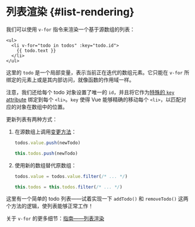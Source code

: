 # 列表渲染 {#list-rendering}

我们可以使用 `v-for` 指令来渲染一个基于源数组的列表：

```vue-html
<ul>
  <li v-for="todo in todos" :key="todo.id">
    {{ todo.text }}
  </li>
</ul>
```

这里的 `todo` 是一个局部变量，表示当前正在迭代的数组元素。它只能在 `v-for` 所绑定的元素上或是其内部访问，就像函数的作用域一样。

注意，我们还给每个 todo 对象设置了唯一的 `id`，并且将它作为<a target="_blank" href="/api/built-in-special-attributes.html#key">特殊的 `key` attribute</a> 绑定到每个 `<li>`。`key` 使得 Vue 能够精确的移动每个 `<li>`，以匹配对应的对象在数组中的位置。

更新列表有两种方式：

1. 在源数组上调用[变更方法](https://stackoverflow.com/questions/9009879/which-javascript-array-functions-are-mutating)：

   <div class="composition-api">

   ```js
   todos.value.push(newTodo)
   ```

     </div>
     <div class="options-api">

   ```js
   this.todos.push(newTodo)
   ```

   </div>

2. 使用新的数组替代原数组：

   <div class="composition-api">

   ```js
   todos.value = todos.value.filter(/* ... */)
   ```

     </div>
     <div class="options-api">

   ```js
   this.todos = this.todos.filter(/* ... */)
   ```

   </div>

这里有一个简单的 todo 列表——试着实现一下 `addTodo()` 和 `removeTodo()` 这两个方法的逻辑，使列表能够正常工作！

关于 `v-for` 的更多细节：<a target="_blank" href="/guide/essentials/list.html">指南——列表渲染</a>
